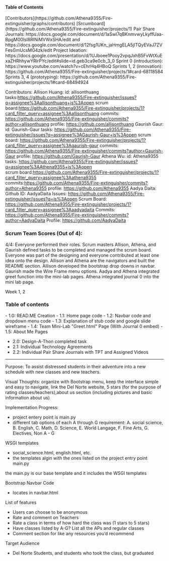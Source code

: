 <h4>Table of Contents</h4>
[Contributors](https://github.com/Athena9355/Fire-extinguisher/graphs/contributors)
[Srcumboard](https://github.com/Athena9355/Fire-extinguisher/projects/1)
Pair Share Journals: https://docs.google.com/document/d/1aSwI7qBKnmvwyLkyffUaa-BpgM00lsl8RINiMVWxSHA/edit and https://docs.google.com/document/d/12fsg1UKn_jaHmgELA5jITQyEVaJ7ZVFesGmUcsMG4zk/edit
Project Ideation: https://docs.google.com/presentation/d/1UJboee1Pooy2vpqJxhB5FvWtXuExaZHRhhywYRlrPYc/edit#slide=id.geb3ca9e0cb_3_0
Sprint 0 (introduction): https://www.youtube.com/watch?v=cEhrHq4HBoQ
Sprints 1, 2 (innovation): https://github.com/Athena9355/Fire-extinguisher/projects/1#card-68118584
Sprints 3, 4 (prototyping): https://github.com/Athena9355/Fire-extinguisher/projects/1#card-68494924





Contributors:
  Allison Huang: 
    id: allisonthuang
    tasks:https://github.com/Athena9355/Fire-extinguisher/issues?q=assignee%3Aallisonthuang+is%3Aopen
    scrum board:https://github.com/Athena9355/Fire-extinguisher/projects/1?card_filter_query=assignee%3Aallisonthuang
    commits: https://github.com/Athena9355/Fire-extinguisher/commits?author=allisonthuang
    profile: https://github.com/allisonthuang
  Gaurish Gaur: 
    id: Gaurish-Gaur
    tasks: https://github.com/Athena9355/Fire-extinguisher/issues?q=assignee%3AGaurish-Gaur+is%3Aopen
    scrum board: https://github.com/Athena9355/Fire-extinguisher/projects/1?card_filter_query=assignee%3Agaurish-gaur
    commits: https://github.com/Athena9355/Fire-extinguisher/commits?author=Gaurish-Gaur
    profile: https://github.com/Gaurish-Gaur
  Athena Wu: 
    id: Athena9355
    tasks: https://github.com/Athena9355/Fire-extinguisher/issues?q=assignee%3AAthena9355+is%3Aopen    
    scrum board:https://github.com/Athena9355/Fire-extinguisher/projects/1?card_filter_query=assignee%3Aathena9355
    commits:https://github.com/Athena9355/Fire-extinguisher/commits?author=Athena9355
    profile: https://github.com/Athena9355
  Aadya Daita: 
    Github ID: AadyaDaita
    Issues: https://github.com/Athena9355/Fire-extinguisher/issues?q=is%3Aopen
    Scrum Board: https://github.com/Athena9355/Fire-extinguisher/projects/1?card_filter_query=assignee%3Aaadyadaita
    Commits:  https://github.com/Athena9355/Fire-extinguisher/commits?author=AadyaDaita
    Profile: https://github.com/AadyaDaita













<h3>Scrum Team Scores (Out of 4):</h3>
4/4: Everyone performed their roles. Scrum masters Allison, Athena,
and Gaurish defined tasks to be completed and managed the scrum board.
Everyone was part of the designing and everyone contributed at least one idea onto the design.
Allison and Athena are the navigators and built the README section. Allison developed the bootstrap drop downs in navbar.
Gaurish made the Wire Frame menu options. Aadya and Athena integrated greet function into the mini-lab pages.
Athena integrated journal 0 into the mini lab page.

Week 1, 2
<h3>Table of contents</h3>
- 1.0: READ.ME Creation
- 1.1: Home page code
- 1.2: Navbar code and dropdown menu code
- 1.3: Explanation of stub code and google slide wireframe
- 1.4: Team Mini-Lab "Greet.html" Page (With Journal 0 embed)
- 1.5: About Me Pages

- 2.0: Design-A-Thon completed task
- 2.1: Individual Technology Agreements
- 2.2: Individual Pair Share Journals with TPT and Assigned Videos

***
Purpose: To assist distressed students in their adventure into a new schedule with new classes and new teachers.

Visual Thoughts: organize with Bootstrap menu, keep the interface simple and easy to navigate, link the Del Norte website, 5 stars (for the purpose of rating classes/teachers),about us section (including pictures and basic information about us)

Implementation Progress: 
- project entery point is main.py
- different tab options of each A through G requirement: A. social science, B. English, C. Math, D. Science, E. World Langage, F. Fine Arts, G. Electives, Non A - G

WSGI templates
- social_science.html, english.html, etc.
- the templates algin with the ones listed on the project entry point main.py

the main.py is our base template and it includes the WSGI templates

Bootstrap Navbar Code
- locates in navbar.html

List of features
- Users can choose to be anonymous
- Rate and comment on Teachers
- Rate a class in terms of how hard the class was (1 stars to 5 stars)
- Have classes listed by A-G? List all the APs and regular classes
- Comment section for like any resources you’d recommend

Target Audience
- Del Norte Students, and students who took the class, but graduated
